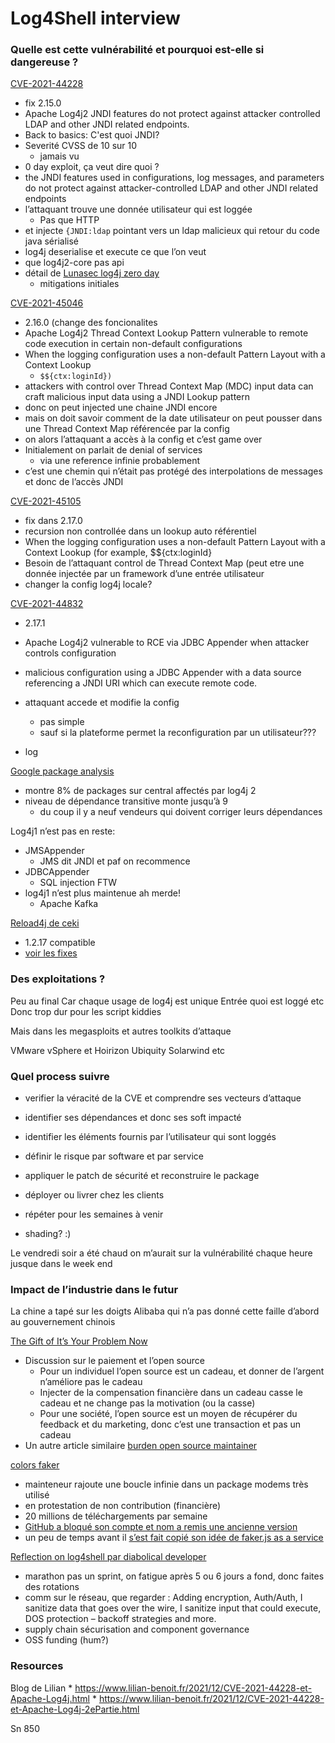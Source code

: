 # Log4Shell interview




### Quelle est cette vulnérabilité et pourquoi est-elle si dangereuse ?



[CVE-2021-44228](https://logging.apache.org/log4j/2.x/security.html#CVE-2021-44228)
* fix 2.15.0
* Apache Log4j2 JNDI features do not protect against attacker controlled LDAP and other JNDI related endpoints.
* Back to basics: C'est quoi JNDI?
* Severité CVSS de 10 sur 10
	* jamais vu
* 0 day exploit, ça veut dire quoi ?
* the JNDI features used in configurations, log messages, and parameters do not protect against attacker-controlled LDAP and other JNDI related endpoints
* l’attaquant trouve une donnée utilisateur qui est loggée
	* Pas que HTTP
* et injecte `{JNDI:ldap` pointant vers un ldap malicieux qui retour du code java sérialisé
* log4j deserialise et execute ce que l’on veut
* que log4j2-core pas api
* détail de [Lunasec log4j zero day](https://www.lunasec.io/docs/blog/log4j-zero-day/)  
	* mitigations initiales

[CVE-2021-45046](https://logging.apache.org/log4j/2.x/security.html#CVE-2021-45046)

* 2.16.0 (change des foncionalites
* Apache Log4j2 Thread Context Lookup Pattern vulnerable to remote code execution in certain non-default configurations
* When the logging configuration uses a non-default Pattern Layout with a Context Lookup
	* `$${ctx:loginId})`
* attackers with control over Thread Context Map (MDC) input data can craft malicious input data using a JNDI Lookup pattern
* donc on peut injected une chaine JNDI encore
* mais on doit savoir comment de la date utilisateur on peut pousser dans une Thread Context Map référencée par la config
* on alors l’attaquant a accès à la config et c’est game over
* Initialement on parlait de denial of services
	* via une reference infinie probablement
* c’est une chemin qui n’était pas protégé des interpolations de messages et donc de l’accès JNDI

[CVE-2021-45105](https://logging.apache.org/log4j/2.x/security.html#CVE-2021-45105)

* fix dans 2.17.0
* recursion non controllée dans un lookup auto référentiel
* When the logging configuration uses a non-default Pattern Layout with a Context Lookup (for example, $${ctx:loginId}
* Besoin de l’attaquant control de Thread Context Map (peut etre une donnée injectée par un framework d’une entrée utilisateur
* changer la config log4j locale?

[CVE-2021-44832](https://logging.apache.org/log4j/2.x/security.html#CVE-2021-44832)
* 2.17.1
* Apache Log4j2 vulnerable to RCE via JDBC Appender when attacker controls configuration
* 	malicious configuration using a JDBC Appender with a data source referencing a JNDI URI which can execute remote code.
* attaquant accede et modifie la config
	* pas simple
	* sauf si la plateforme permet la reconfiguration par un utilisateur???

* log


[Google package analysis](https://security.googleblog.com/2021/12/understanding-impact-of-apache-log4j.html)

* montre 8% de packages sur central affectés par log4j 2
* niveau de dépendance transitive monte jusqu’à 9
	* du coup il y a neuf vendeurs qui doivent corriger leurs dépendances


Log4j1 n’est pas en reste:

* JMSAppender
	* JMS dit JNDI et paf on recommence
* JDBCAppender
	* SQL injection FTW
* log4j1 n’est plus maintenue ah merde!
	* Apache Kafka

[Reload4j de ceki](CVE-2021-44832)
* 1.2.17 compatible
* [voir les fixes](https://reload4j.qos.ch/news.html) 

### Des exploitations ?

Peu au final 
Car chaque usage de log4j est unique
Entrée quoi est loggé etc 
Donc trop dur pour les script kiddies 

Mais dans les megasploits et autres toolkits d’attaque

VMware vSphere et Hoirizon
Ubiquity 
Solarwind 
etc

### Quel process suivre

* verifier la véracité de la CVE et comprendre ses vecteurs d’attaque
* identifier ses dépendances et donc ses soft impacté
* identifier les éléments fournis par l’utilisateur qui sont loggés
* définir le risque par software et par service
* appliquer le patch de sécurité et reconstruire le package
* déployer ou livrer chez les clients
* répéter pour les semaines à venir

* shading? :) 

Le vendredi soir a été chaud
on m’aurait sur la vulnérabilité chaque heure
jusque dans le week end


### Impact de l’industrie dans le futur

La chine a tapé sur les doigts Alibaba qui n’a pas donné cette faille d’abord au gouvernement chinois 

[The Gift of It’s Your Problem Now](https://apenwarr.ca/log/20211229)  

* Discussion sur le paiement et l’open source
	* Pour un individuel l’open source est un cadeau, et donner de l’argent n’améliore pas le cadeau
	* Injecter de la compensation financière dans un cadeau casse le cadeau et ne change pas la motivation (ou la casse)
	* Pour une société, l’open source est un moyen de récupérer du feedback et du marketing, donc c’est une transaction et pas un cadeau
* Un autre article similaire [burden open source maintainer](http://www.jeffgeerling.com/blog/2022/burden-open-source-maintainer)

[colors faker](https://snyk.io/blog/open-source-npm-packages-colors-faker/)  

* mainteneur rajoute une boucle infinie dans un package modems très utilisé
* en protestation de non contribution (financière)
* 20 millions de téléchargements par semaine
* [GitHub a bloqué son compte et nom a remis une ancienne version](https://www.bleepingcomputer.com/news/security/dev-corrupts-npm-libs-colors-and-faker-breaking-thousands-of-apps/)
* un peu de temps avant il [s’est fait copié son idée de faker.js as a service](https://web.archive.org/web/20210628030444/https://marak.com/blog/2021-04-25-monetizing-open-source-is-problematic)


[Reflection on log4shell par diabolical developer](https://www.javaadvent.com/2021/12/reflections-on-log4shell.html)  

* marathon pas un sprint, on fatigue après 5 ou 6 jours a fond, donc faites des rotations
* comm sur le réseau, que regarder : Adding encryption, Auth/Auth, I sanitize data that goes over the wire, I sanitize input that could execute, DOS protection – backoff strategies and more.
* supply chain sécurisation and component governance
* OSS funding (hum?)


### Resources

Blog de Lilian 
	* 	https://www.lilian-benoit.fr/2021/12/CVE-2021-44228-et-Apache-Log4j.html
	* 	https://www.lilian-benoit.fr/2021/12/CVE-2021-44228-et-Apache-Log4j-2ePartie.html

Sn 850